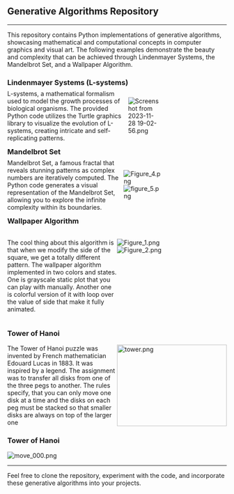 ## Generative Algorithms Repository

---
This repository contains Python implementations of generative algorithms, showcasing mathematical and computational concepts in computer graphics and visual art. The following examples demonstrate the beauty and complexity that can be achieved through Lindenmayer Systems, the Mandelbrot Set, and a Wallpaper Algorithm.


### Lindenmayer Systems (L-systems)
<div style="display: flex; justify-content:center; align-items: center; height: 100px; width: 70%;">
L-systems, a mathematical formalism used to model the growth processes of biological organisms. 
The provided Python code utilizes the Turtle graphics library to visualize the evolution of L-systems, creating intricate and self-replicating patterns.

![Screenshot from 2023-11-28 19-02-56.png](..%2F..%2F..%2FPictures%2FScreenshots%2FScreenshot%20from%202023-11-28%2019-02-56.png)
</div>

### Mandelbrot Set
<div style="display: flex; justify-content:center; align-items: center; height: 100px; width: 70%;">
Mandelbrot Set, a famous fractal that reveals stunning patterns as complex numbers are iteratively computed. The Python code generates a visual representation of the Mandelbrot Set, allowing you to explore the infinite complexity within its boundaries.

![Figure_4.png](..%2F..%2FFigure_4.png)
![figure_5.png](..%2F..%2Ffigure_5.png)
</div>

### Wallpaper Algorithm
<div style="display: flex; width: 100%;">
<div style="flex: 1;">
  
The cool thing about this algorithm is that when we modify the side of the square, we get a totally different pattern.
The wallpaper algorithm implemented in two colors and states. 
One is grayscale static plot that you can play with manually. 
Another one is colorful version of it with loop over the value of side that make it fully animated.
</div>
<div style="flex: 1;">

![Figure_1.png](..%2F..%2FFigure_1.png)  
![Figure_2.png](..%2F..%2FFigure_2.png)


</div>
</div>

### Tower of Hanoi 

<div style="display: flex; width: 100%;">
  <div style="flex: 1;">
    The Tower of Hanoi puzzle was invented by French mathematician Edouard Lucas in 1883. It was inspired by a legend. 
    The assignment was to transfer all disks from one of the three pegs to another.
    The rules specify, that you can only move one disk at a time and the disks on each peg must be stacked so that smaller disks are always on top of the larger one
</div>
  <div style="flex: 1;">
    <img src="./turtle_img/move_000.png" alt="tower.png" width="100%" />
  </div>
</div>

### Tower of Hanoi 

![move_000.png](./turtle_img/move_000.png)

---

Feel free to clone the repository, experiment with the code, and incorporate these generative algorithms into your projects. 